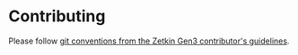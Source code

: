 # Contributing
Please follow [git conventions from the Zetkin Gen3
contributor's guidelines](
https://github.com/zetkin/app.zetkin.org/blob/main/CONTRIBUTING.md#3-git-conventions
).